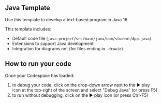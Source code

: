 ## Java Template

Use this template to develop a text-based program in Java 16.

This template includes:

- Default code file (`java-project/src/main/java/com/student/App.java`)
- Extensions to support Java development
- Integration for diagrams.net (for files ending in `.drawio`)

## How to run your code

Once your Codespace has loaded:

1. to debug your code, click on the drop-down arrow next to the ▶️ play icon at the top-right of the screen and select "Debug Java" (or press F5)
2. to run without debugging, click on the ▶️ play icon (or press Ctrl-F5)
